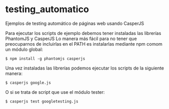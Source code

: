 # testing_automatico
Ejemplos de testing automático de páginas web usando CasperJS

Para ejecutar los scripts de ejemplo debemos tener instaladas las librerías PhantomJS y CasperJS
Lo manera más fácil para no tener que preocuparnos de incluirlas en el PATH es instalarlas mediante npm comom un módulo global:

```console
$ npm install -g phantomjs casperjs
```

Una vez instaladas las librerías podemos ejecutar los scripts de la siguiente manera:
```console
$ casperjs google.js
```
O si se trata de script que use el módulo tester:
```console
$ casperjs test googletesting.js
```
